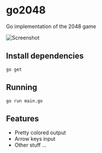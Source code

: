 go2048
======

Go implementation of the 2048 game


![Screenshot](https://raw.github.com/AaronO/go2048/master/screenshot.png)


## Install dependencies

```
go get
```

## Running

```
go run main.go
```

## Features

* Pretty colored output
* Arrow keys input
* Other stuff ...
